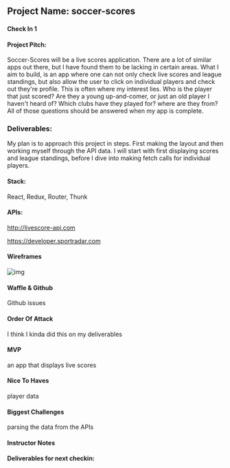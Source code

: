 ## Project Name: soccer-scores

#### Check In 1

#### Project Pitch:

Soccer-Scores will be a live scores application. There are a lot of similar apps out there, but I have found them to be lacking in certain areas. What I aim to build, is an app where one can not only check live scores and league standings, but also allow the user to click on individual players and check out they're profile. This is often where my interest lies. Who is the player that just scored? Are they a young up-and-comer, or just an old player I haven't heard of? Which clubs have they played for? where are they from? All of those questions should be answered when my app is complete.

### Deliverables:

My plan is to approach this project in steps. First making the layout and then working myself through the API data. I will start with first displaying scores and league standings, before I dive into making fetch calls for individual players. 

#### Stack:

React, Redux, Router, Thunk

#### APIs:

http://livescore-api.com

https://developer.sportradar.com

#### Wireframes

![img](https://preview.ibb.co/hbe1PJ/IMG_7926.jpg)


#### Waffle & Github

Github issues

#### Order Of Attack

I think I kinda did this on my deliverables

#### MVP

an app that displays live scores

#### Nice To Haves

player data

#### Biggest Challenges

parsing the data from the APIs

#### Instructor Notes

#### Deliverables for next checkin:
